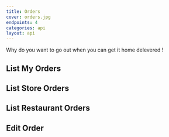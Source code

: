 ```yaml
---
title: Orders
cover: orders.jpg
endpoints: 4
categories: api
layout: api    
---
```

Why do you want to go out when you can get it home delevered !
<!--more-->

## List My Orders

## List Store Orders

## List Restaurant Orders

## Edit Order